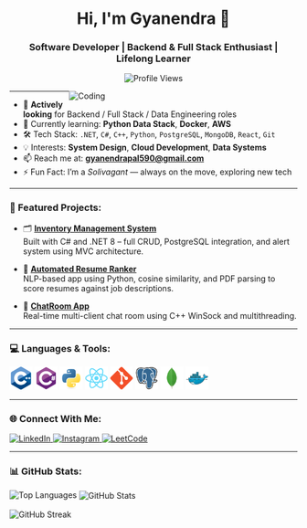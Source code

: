 <h1 align="center">Hi, I'm Gyanendra 👋</h1>
<h3 align="center">Software Developer | Backend & Full Stack Enthusiast | Lifelong Learner</h3>

<p align="center">
  <img src="https://komarev.com/ghpvc/?username=gp02august&label=Profile%20Views&color=0e75b6&style=flat" alt="Profile Views" />
</p>

<img align="right" alt="Coding" width="400" src="https://user-images.githubusercontent.com/55389276/140866485-8fb1c876-9a8f-4d6a-98dc-08c4981eaf70.gif" />

---

- 💼 **Actively looking** for Backend / Full Stack / Data Engineering roles
- 🌱 Currently learning: **Python Data Stack**, **Docker**, **AWS**
- 🛠️ Tech Stack: `.NET`, `C#`, `C++`, `Python`, `PostgreSQL`, `MongoDB`, `React`, `Git`
- 💡 Interests: **System Design**, **Cloud Development**, **Data Systems**
- 📫 Reach me at: **gyanendrapal590@gmail.com**
- ⚡ Fun Fact: I’m a *Solivagant* — always on the move, exploring new tech

---

<h3 align="left">🚀 Featured Projects:</h3>

- 🗂️ [**Inventory Management System**](https://github.com/gp02august/inventory-system)  
  Built with C# and .NET 8 – full CRUD, PostgreSQL integration, and alert system using MVC architecture.

- 🧠 [**Automated Resume Ranker**](https://github.com/gp02august/resume-ranker)  
  NLP-based app using Python, cosine similarity, and PDF parsing to score resumes against job descriptions.

- 💬 [**ChatRoom App**](https://github.com/gp02august/chatroom-cpp)  
  Real-time multi-client chat room using C++ WinSock and multithreading.

---

<h3 align="left">💻 Languages & Tools:</h3>

<p align="left">
  <img src="https://raw.githubusercontent.com/devicons/devicon/master/icons/cplusplus/cplusplus-original.svg" alt="C++" width="40" height="40"/>
  <img src="https://raw.githubusercontent.com/devicons/devicon/master/icons/csharp/csharp-original.svg" alt="C#" width="40" height="40"/>
  <img src="https://raw.githubusercontent.com/devicons/devicon/master/icons/python/python-original.svg" alt="Python" width="40" height="40"/>
  <img src="https://raw.githubusercontent.com/devicons/devicon/master/icons/react/react-original.svg" alt="React" width="40" height="40"/>
  <img src="https://raw.githubusercontent.com/devicons/devicon/master/icons/git/git-original.svg" alt="Git" width="40" height="40"/>
  <img src="https://raw.githubusercontent.com/devicons/devicon/master/icons/postgresql/postgresql-original.svg" alt="PostgreSQL" width="40" height="40"/>
  <img src="https://raw.githubusercontent.com/devicons/devicon/master/icons/mongodb/mongodb-original.svg" alt="MongoDB" width="40" height="40"/>
  <img src="https://raw.githubusercontent.com/devicons/devicon/master/icons/docker/docker-original.svg" alt="Docker" width="40" height="40"/>
</p>

---

<h3 align="left">🌐 Connect With Me:</h3>

<p align="left">
  <a href="https://linkedin.com/in/gyanendra-pal" target="_blank">
    <img src="https://raw.githubusercontent.com/rahuldkjain/github-profile-readme-generator/master/src/images/icons/Social/linked-in-alt.svg" alt="LinkedIn" height="30" width="40" />
  </a>
  <a href="https://instagram.com/_gyanendra__pal_" target="_blank">
    <img src="https://raw.githubusercontent.com/rahuldkjain/github-profile-readme-generator/master/src/images/icons/Social/instagram.svg" alt="Instagram" height="30" width="40" />
  </a>
  <a href="https://leetcode.com/gyanendrapal590/" target="_blank">
    <img src="https://raw.githubusercontent.com/rahuldkjain/github-profile-readme-generator/master/src/images/icons/Social/leet-code.svg" alt="LeetCode" height="30" width="40" />
  </a>
</p>

---

<h3 align="left">📊 GitHub Stats:</h3>

<p>
  <img align="left" src="https://github-readme-stats.vercel.app/api/top-langs?username=gp02august&show_icons=true&locale=en&layout=compact" alt="Top Languages" />
</p>

<p>&nbsp;<img align="center" src="https://github-readme-stats.vercel.app/api?username=gp02august&show_icons=true&locale=en" alt="GitHub Stats" /></p>

<p><img align="center" src="https://github-readme-streak-stats.herokuapp.com/?user=gp02august&" alt="GitHub Streak" /></p>
